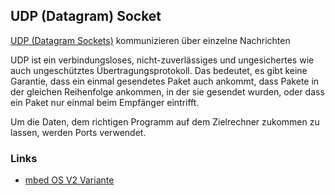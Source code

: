 ##  UDP (Datagram) Socket 

[UDP (Datagram Sockets)](http://de.wikipedia.org/wiki/Socket_(Software)) kommunizieren über einzelne Nachrichten

UDP ist ein verbindungsloses, nicht-zuverlässiges und ungesichertes wie auch ungeschütztes Übertragungsprotokoll. Das bedeutet, es gibt keine Garantie, dass ein einmal gesendetes Paket auch ankommt, dass Pakete in der gleichen Reihenfolge ankommen, in der sie gesendet wurden, oder dass ein Paket nur einmal beim Empfänger eintrifft.

Um die Daten, dem richtigen Programm auf dem Zielrechner zukommen zu lassen, werden Ports verwendet.


### Links

*  [mbed OS V2 Variante](https://developer.mbed.org/compiler/#import:/users/mbed_official/code/UDPSocket_HelloWorld/)
